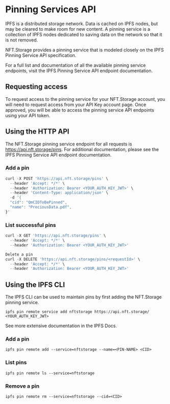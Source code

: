 # Pinning Services API

IPFS is a distributed storage network. Data is cached on IPFS nodes, but may be cleared to make room for new content. A pinning service is a collection of IPFS nodes dedicated to saving data on the network so that it is not removed.

NFT.Storage provides a pinning service that is modeled closely on the IPFS Pinning Service API specification.

For a full list and documentation of all the available pinning service endpoints, visit the IPFS Pinning Service API endpoint documentation.

## Requesting access
To request access to the pinning service for your NFT.Storage account, you will need to request access from your API Key account page. Once approved, you will be able to access the pinning service API endpoints using your API token.

## Using the HTTP API
The NFT.Storage pinning service endpoint for all requests is https://api.nft.storage/pins.  For additional documentation, please see the IPFS Pinning Service API endpoint documentation.

### Add a pin
```javascript
curl -X POST 'https://api.nft.storage/pins' \
  --header 'Accept: */*' \
  --header 'Authorization: Bearer <YOUR_AUTH_KEY_JWT>' \
  --header 'Content-Type: application/json' \
  -d '{
  "cid": "QmCIDToBePinned",
  "name": "PreciousData.pdf",
}'
```

### List successful pins
```javascript
curl -X GET 'https://api.nft.storage/pins' \
  --header 'Accept: */*' \
  --header 'Authorization: Bearer <YOUR_AUTH_KEY_JWT>'

Delete a pin
curl -X DELETE 'https://api.nft.storage/pins/<requestId>' \
  --header 'Accept: */*' \
  --header 'Authorization: Bearer <YOUR_AUTH_KEY_JWT>'
```

## Using the IPFS CLI
The IPFS CLI can be used to maintain pins by first adding the NFT.Storage pinning service.

`ipfs pin remote service add nftstorage https://api.nft.storage/ <YOUR_AUTH_KEY_JWT>`

See more extensive documentation in the IPFS Docs.

### Add a pin
`ipfs pin remote add --service=nftstorage --name=<PIN-NAME> <CID>`

### List pins
`ipfs pin remote ls --service=nftstorage`

### Remove a pin
`ipfs pin remote rm --service=nftstorage --cid=<CID>`






